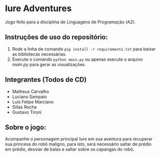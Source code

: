 # Iure Adventures
Jogo feito para a disciplina de Linguagens de Programação (A2).

## Instruções de uso do repositório:

1. Rode a linha de comando ```pip install -r requirements.txt``` para baixar as bibliotecas necessárias.
2. Execute o comando ```python main.py``` ou apenas execute o arquivo *main.py* para gerar as visualizações.


## Integrantes (Todos de CD)

- Matheus Carvalho
- Luciano Sampaio
- Luís Felipe Marciano
- Sillas Rocha
- Gustavo Tironi

## Sobre o jogo:

Acompanhe o personagem principal Iure em sua aventura para recuperar sua princesa do robô maligno, para isto, será necessário saltar de prédio em prédio, desviar de balas e saltar sobre os capangas do robô.

